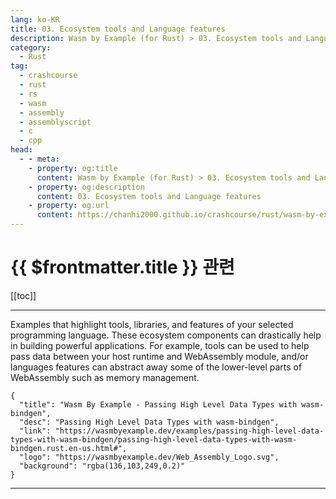 ```yaml
---
lang: ko-KR
title: 03. Ecosystem tools and Language features
description: Wasm by Example (for Rust) > 03. Ecosystem tools and Language features
category: 
  - Rust
tag: 
  - crashcourse
  - rust
  - rs
  - wasm 
  - assembly
  - assemblyscript
  - c 
  - cpp
head: 
  - - meta:
    - property: og:title
      content: Wasm by Example (for Rust) > 03. Ecosystem tools and Language features
    - property: og:description
      content: 03. Ecosystem tools and Language features
    - property: og:url
      content: https://chanhi2000.github.io/crashcourse/rust/wasm-by-example/03-ecosystem-tools-and-language-features.html
---
```


# {{ $frontmatter.title }} 관련

[[toc]]

---

Examples that highlight tools, libraries, and features of your selected programming language. These ecosystem components can drastically help in building powerful applications. For example, tools can be used to help pass data between your host runtime and WebAssembly module, and/or languages features can abstract away some of the lower-level parts of WebAssembly such as memory management.

```component VPCard
{
  "title": "Wasm By Example - Passing High Level Data Types with wasm-bindgen",
  "desc": "Passing High Level Data Types with wasm-bindgen",
  "link": "https://wasmbyexample.dev/examples/passing-high-level-data-types-with-wasm-bindgen/passing-high-level-data-types-with-wasm-bindgen.rust.en-us.html#",
  "logo": "https://wasmbyexample.dev/Web_Assembly_Logo.svg",
  "background": "rgba(136,103,249,0.2)"
}
```

---
